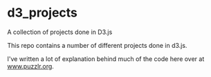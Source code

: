 # d3_projects
A collection of projects done in D3.js

This repo contains a number of different projects done in d3.js. 

I've written a lot of explanation behind much of the code here over at www.puzzlr.org. 

